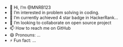 - 👋 Hi, I’m @MNRB123
- 👀 I’m interested in problem solving in coding. 
- 🌱 I’m currently achieved 4 star badge in HackerRank...
- 💞️ I’m looking to collaborate on open source project 
- 📫 How to reach me on GitHub 
- 😄 Pronouns: ...
- ⚡ Fun fact: ...

<!---
MNRB123/MNRB123 is a ✨ special ✨ repository because its `README.md` (this file) appears on your GitHub profile.
You can click the Preview link to take a look at your changes.
--->
